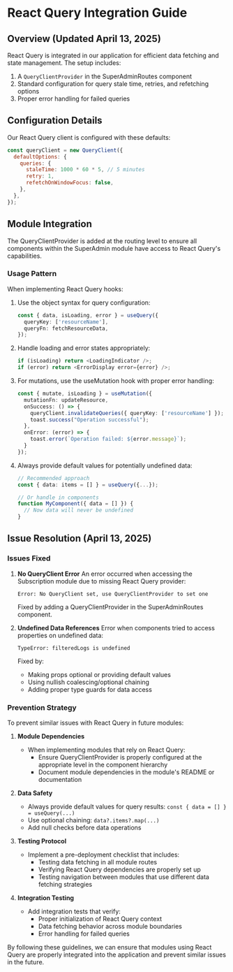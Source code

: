 
# React Query Integration Guide

## Overview (Updated April 13, 2025)

React Query is integrated in our application for efficient data fetching and state management. The setup includes:

1. A `QueryClientProvider` in the SuperAdminRoutes component
2. Standard configuration for query stale time, retries, and refetching options
3. Proper error handling for failed queries

## Configuration Details

Our React Query client is configured with these defaults:
```javascript
const queryClient = new QueryClient({
  defaultOptions: {
    queries: {
      staleTime: 1000 * 60 * 5, // 5 minutes
      retry: 1,
      refetchOnWindowFocus: false,
    },
  },
});
```

## Module Integration

The QueryClientProvider is added at the routing level to ensure all components within the SuperAdmin module have access to React Query's capabilities.

### Usage Pattern

When implementing React Query hooks:

1. Use the object syntax for query configuration:
   ```typescript
   const { data, isLoading, error } = useQuery({
     queryKey: ['resourceName'],
     queryFn: fetchResourceData,
   });
   ```

2. Handle loading and error states appropriately:
   ```typescript
   if (isLoading) return <LoadingIndicator />;
   if (error) return <ErrorDisplay error={error} />;
   ```

3. For mutations, use the useMutation hook with proper error handling:
   ```typescript
   const { mutate, isLoading } = useMutation({
     mutationFn: updateResource,
     onSuccess: () => {
       queryClient.invalidateQueries({ queryKey: ['resourceName'] });
       toast.success("Operation successful");
     },
     onError: (error) => {
       toast.error(`Operation failed: ${error.message}`);
     }
   });
   ```

4. Always provide default values for potentially undefined data:
   ```typescript
   // Recommended approach
   const { data: items = [] } = useQuery({...});
   
   // Or handle in components
   function MyComponent({ data = [] }) {
     // Now data will never be undefined
   }
   ```

## Issue Resolution (April 13, 2025)

### Issues Fixed

1. **No QueryClient Error**
   An error occurred when accessing the Subscription module due to missing React Query provider:
   ```
   Error: No QueryClient set, use QueryClientProvider to set one
   ```
   Fixed by adding a QueryClientProvider in the SuperAdminRoutes component.

2. **Undefined Data References**
   Error when components tried to access properties on undefined data:
   ```
   TypeError: filteredLogs is undefined
   ```
   Fixed by:
   - Making props optional or providing default values
   - Using nullish coalescing/optional chaining
   - Adding proper type guards for data access

### Prevention Strategy

To prevent similar issues with React Query in future modules:

1. **Module Dependencies**
   - When implementing modules that rely on React Query:
     - Ensure QueryClientProvider is properly configured at the appropriate level in the component hierarchy
     - Document module dependencies in the module's README or documentation

2. **Data Safety**
   - Always provide default values for query results: `const { data = [] } = useQuery(...)`  
   - Use optional chaining: `data?.items?.map(...)`
   - Add null checks before data operations

3. **Testing Protocol**
   - Implement a pre-deployment checklist that includes:
     - Testing data fetching in all module routes
     - Verifying React Query dependencies are properly set up
     - Testing navigation between modules that use different data fetching strategies

4. **Integration Testing**
   - Add integration tests that verify:
     - Proper initialization of React Query context
     - Data fetching behavior across module boundaries
     - Error handling for failed queries

By following these guidelines, we can ensure that modules using React Query are properly integrated into the application and prevent similar issues in the future.
